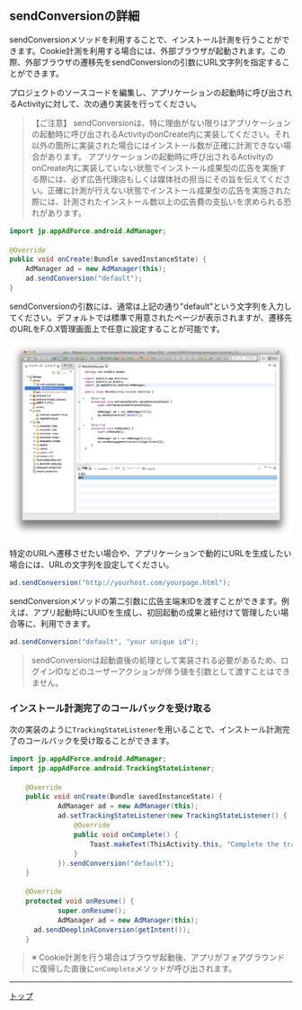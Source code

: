 ## sendConversionの詳細

sendConversionメソッドを利用することで、インストール計測を行うことができます。Cookie計測を利用する場合には、外部ブラウザが起動されます。この際、外部ブラウザの遷移先をsendConversionの引数にURL文字列を指定することができます。

プロジェクトのソースコードを編集し、アプリケーションの起動時に呼び出されるActivityに対して、次の通り実装を行ってください。

> 【ご注意】
sendConversionは、特に理由がない限りはアプリケーションの起動時に呼び出されるActivityのonCreate内に実装してください。それ以外の箇所に実装された場合にはインストール数が正確に計測できない場合があります。
アプリケーションの起動時に呼び出されるActivityのonCreate内に実装していない状態でインストール成果型の広告を実施する際には、必ず広告代理店もしくは媒体社の担当にその旨を伝えてください。正確に計測が行えない状態でインストール成果型の広告を実施された際には、計測されたインストール数以上の広告費の支払いを求められる恐れがあります。


```java
import jp.appAdForce.android.AdManager;

@Override
public void onCreate(Bundle savedInstanceState) {
	AdManager ad = new AdManager(this);
	ad.sendConversion("default");
}
```


sendConversionの引数には、通常は上記の通り"default"という文字列を入力してください。デフォルトでは標準で用意されたページが表示されますが、遷移先のURLをF.O.X管理画面上で任意に設定することが可能です。

![sendConversion01](./img01.png)

特定のURLヘ遷移させたい場合や、アプリケーションで動的にURLを生成したい場合には、URLの文字列を設定してください。

```java
ad.sendConversion("http://yourhost.com/yourpage.html");
```

sendConversionメソッドの第二引数に広告主端末IDを渡すことができます。例えば、アプリ起動時にUUIDを生成し、初回起動の成果と紐付けて管理したい場合等に、利用できます。

```java
ad.sendConversion("default", "your unique id");
```
> sendConversionは起動直後の処理として実装される必要があるため、ログインIDなどのユーザーアクションが伴う値を引数として渡すことはできません。

### インストール計測完了のコールバックを受け取る

次の実装のように`TrackingStateListener`を用いることで、インストール計測完了のコールバックを受け取ることができます。

```java
import jp.appAdForce.android.AdManager;
import jp.appAdForce.android.TrackingStateListener;

	@Override
	public void onCreate(Bundle savedInstanceState) {
			AdManager ad = new AdManager(this);
			ad.setTrackingStateListener(new TrackingStateListener() {
				@Override
				public void onComplete() {
					Toast.makeText(ThisActivity.this, "Complete the tracking", Toast.LENGTH_LONG).show();
				}
			}).sendConversion("default");
	}

	@Override
	protected void onResume() {
			super.onResume();
			AdManager ad = new AdManager(this);
      ad.sendDeeplinkConversion(getIntent());
	}
```

> ※ Cookie計測を行う場合はブラウザ起動後、アプリがフォアグラウンドに復帰した直後に`onComplete`メソッドが呼び出されます。




---
[トップ](/lang/ja/README.md)
